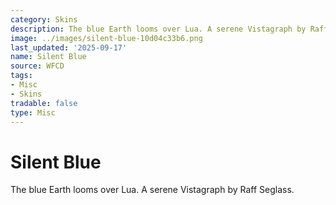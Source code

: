 ```yaml
---
category: Skins
description: The blue Earth looms over Lua. A serene Vistagraph by Raff Seglass.
image: ../images/silent-blue-10d04c33b6.png
last_updated: '2025-09-17'
name: Silent Blue
source: WFCD
tags:
- Misc
- Skins
tradable: false
type: Misc
---
```


# Silent Blue

The blue Earth looms over Lua. A serene Vistagraph by Raff Seglass.

